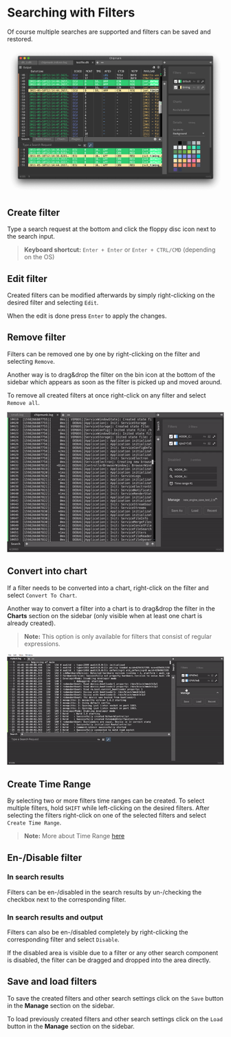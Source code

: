 # Searching with Filters

Of course multiple searches are supported and filters can be saved and restored.

![](../images/multiple-filters.png)

## Create filter

Type a search request at the bottom and click the floppy disc icon next to the search input.
> **Keyboard shortcut:** `Enter + Enter` or `Enter + CTRL/CMD` (depending on the OS)

## Edit filter

Created filters can be modified afterwards by simply right-clicking on the desired filter and selecting `Edit`.

When the edit is done press `Enter` to apply the changes.

## Remove filter

Filters can be removed one by one by right-clicking on the filter and selecting `Remove`.

Another way is to drag&drop the filter on the bin icon at the bottom of the sidebar which appears as soon as the filter is picked up and moved around. 

To remove all created filters at once right-click on any filter and select `Remove all`.


![](../images/remove_filter.gif)


## Convert into chart

If a filter needs to be converted into a chart, right-click on the filter and select `Convert To Chart`.

Another way to convert a filter into a chart is to drag&drop the filter in the **Charts** section on the sidebar (only visible when at least one chart is already created).

> **Note:** This option is only available for filters that consist of regular expressions.


![](../images/convert_filter.gif)


## Create Time Range

By selecting two or more filters time ranges can be created. To select multiple filters, hold `SHIFT` while left-clicking on the desired filters. After selecting the filters right-click on one of the selected filters and select `Create Time Range`.

> **Note:** More about Time Range <a href="#">here</a>

## En-/Disable filter

### In search results
Filters can be en-/disabled in the search results by un-/checking the checkbox next to the corresponding filter.

### In search results and output
Filters can also be en-/disabled completely by right-clicking the corresponding filter and select `Disable`.

If the disabled area is visible due to a filter or any other search component is disabled, the filter can be dragged and dropped into the area directly.

## Save and load filters

To save the created filters and other search settings click on the `Save` button in the **Manage** section on the sidebar.

To load previously created filters and other search settings click on the `Load` button in the **Manage** section on the sidebar.
